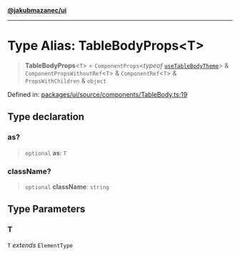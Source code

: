 [**@jakubmazanec/ui**](../README.md)

---

# Type Alias: TableBodyProps\<T\>

> **TableBodyProps**\<`T`\> = `ComponentProps`\<_typeof_
> [`useTableBodyTheme`](../variables/useTableBodyTheme.md)\> & `ComponentPropsWithoutRef`\<`T`\> &
> `ComponentRef`\<`T`\> & `PropsWithChildren` & `object`

Defined in:
[packages/ui/source/components/TableBody.ts:19](https://github.com/jakubmazanec/tools/blob/026d472564678641afd0039e9c07d936f221ca46/packages/ui/source/components/TableBody.ts#L19)

## Type declaration

### as?

> `optional` **as**: `T`

### className?

> `optional` **className**: `string`

## Type Parameters

### T

`T` _extends_ `ElementType`
